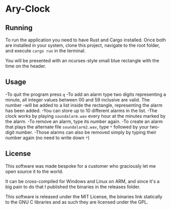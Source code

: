 # Ary-Clock

Running
-------

To run the application you need to have Rust and Cargo installed. Once both are installed in your system, clone this project, navigate to the root folder, and execute `cargo run` in the terminal.

You will be presented with an ncurses-style small blue rectangle with the time on the header.

Usage
-----

-To quit the program press `q`
-To add an alarm type two digits representing a minute, all integer values between 00 and 59 inclusive are valid. The number -will be added to a list inside the rectangle, representing the alarm has been added.
-You can store up to 10 different alarms in the list.
-The clock works by playing `soundalarm.wav` every hour at the minutes marked by the alarm.
-To remove an alarm, type its number again.
-To create an alarm that plays the alternate file `soundalarm2.wav`, type `*` followed by your two-digit number.
-Those alarms can also be removed simply by typing their number again (no need to write down `*`)

License
-------

This software was made bespoke for a customer who graciously let me open source it to the world.

It can be cross-compiled for Windows and Linux on ARM, and since it's a big pain to do that I published the binaries in the releases folder.

This software is released under the MIT License, the binaries link statically to the GNU C libraries and as such they are licensed under the GPL.

